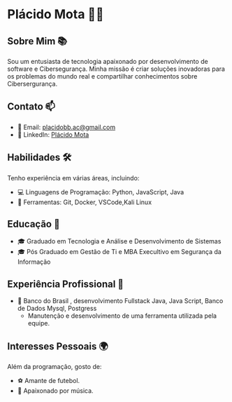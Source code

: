 # Plácido Mota 👩‍💻


## Sobre Mim 📚

Sou um entusiasta de tecnologia apaixonado por desenvolvimento de software e Cibersegurança. Minha missão é criar soluções inovadoras para os problemas do mundo real e compartilhar conhecimentos sobre Cibersergurança.

## Contato 📫

- 📧 Email: placidobb.ac@gmail.com
- 💼 LinkedIn: [Plácido Mota](https://ca.linkedin.com/in/placidomota)

## Habilidades 🛠️

Tenho experiência em várias áreas, incluindo:

- 💻 Linguagens de Programação: Python, JavaScript, Java
- 🧰 Ferramentas: Git, Docker, VSCode,Kali Linux

## Educação 📖

- 🎓 Graduado em Tecnologia e Análise e Desenvolvimento de Sistemas
- 🎓 Pós Graduado em Gestão de Ti e MBA Execultivo em Segurança da Informação

## Experiência Profissional 💼

- 🏢 Banco do Brasil , desenvolvimento Fullstack  Java, Java Script, Banco de Dados Mysql, Postgress 
  - Manutenção e desenvolvimento de uma ferramenta utilizada pela equipe.
 
## Interesses Pessoais 🌍

Além da programação, gosto de:

- ⚽️ Amante de futebol.
- 🎵 Apaixonado por música.

